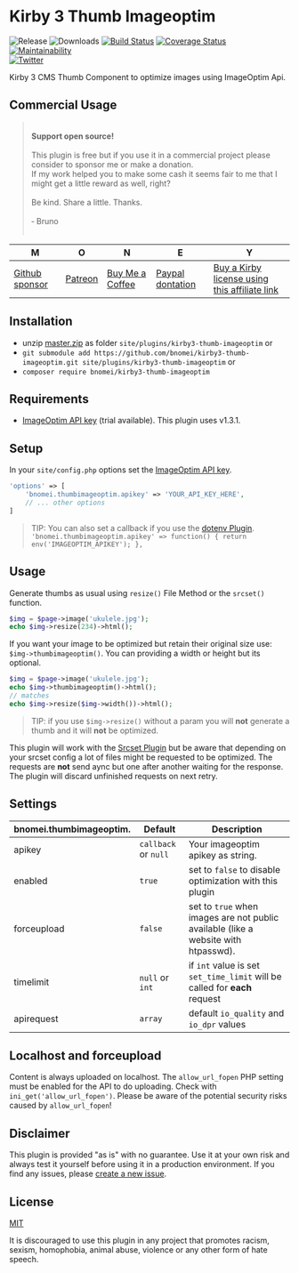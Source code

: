 # Kirby 3 Thumb Imageoptim

![Release](https://flat.badgen.net/packagist/v/bnomei/kirby3-thumb-imageoptim?color=ae81ff)
![Downloads](https://flat.badgen.net/packagist/dt/bnomei/kirby3-thumb-imageoptim?color=272822)
[![Build Status](https://flat.badgen.net/travis/bnomei/kirby3-thumb-imageoptim)](https://travis-ci.com/bnomei/kirby3-thumb-imageoptim)
[![Coverage Status](https://flat.badgen.net/coveralls/c/github/bnomei/kirby3-thumb-imageoptim)](https://coveralls.io/github/bnomei/kirby3-thumb-imageoptim) 
[![Maintainability](https://flat.badgen.net/codeclimate/maintainability/bnomei/kirby3-thumb-imageoptim)](https://codeclimate.com/github/bnomei/kirby3-thumb-imageoptim)  
[![Twitter](https://flat.badgen.net/badge/twitter/bnomei?color=66d9ef)](https://twitter.com/bnomei)

Kirby 3 CMS Thumb Component to optimize images using ImageOptim Api.

## Commercial Usage

> <br>
> <b>Support open source!</b><br><br>
> This plugin is free but if you use it in a commercial project please consider to sponsor me or make a donation.<br>
> If my work helped you to make some cash it seems fair to me that I might get a little reward as well, right?<br><br>
> Be kind. Share a little. Thanks.<br><br>
> &dash; Bruno<br>
> &nbsp; 

| M | O | N | E | Y |
|---|----|---|---|---|
| [Github sponsor](https://github.com/sponsors/bnomei) | [Patreon](https://patreon.com/bnomei) | [Buy Me a Coffee](https://buymeacoff.ee/bnomei) | [Paypal dontation](https://www.paypal.me/bnomei/15) | [Buy a Kirby license using this affiliate link](https://a.paddle.com/v2/click/1129/35731?link=1170) |

## Installation

- unzip [master.zip](https://github.com/bnomei/kirby3-thumb-imageoptim/archive/master.zip) as folder `site/plugins/kirby3-thumb-imageoptim` or
- `git submodule add https://github.com/bnomei/kirby3-thumb-imageoptim.git site/plugins/kirby3-thumb-imageoptim` or
- `composer require bnomei/kirby3-thumb-imageoptim`

## Requirements

- [ImageOptim API key](https://imageoptim.com/api/register) (trial available). This plugin uses v1.3.1.

## Setup

In your `site/config.php` options set the [ImageOptim API key](https://imageoptim.com/api/register).

```php
'options' => [
    'bnomei.thumbimageoptim.apikey' => 'YOUR_API_KEY_HERE',
    // ... other options
]
```

> TIP: You can also set a callback if you use the [dotenv Plugin](https://github.com/bnomei/kirby3-dotenv). <br>`'bnomei.thumbimageoptim.apikey' => function() { return env('IMAGEOPTIM_APIKEY'); },`

## Usage

Generate thumbs as usual using `resize()` File Method or the `srcset()` function.

```php
$img = $page->image('ukulele.jpg');
echo $img->resize(234)->html();
```

If you want your image to be optimized but retain their original size use: `$img->thumbimageoptim()`. You can providing a width or height but its optional.

```php
$img = $page->image('ukulele.jpg');
echo $img->thumbimageoptim()->html();
// matches
echo $img->resize($img->width())->html();
```

> TIP: if you use `$img->resize()` without a param you will **not** generate a thumb and it will **not** be optimized.

This plugin will work with the [Srcset Plugin](https://github.com/bnomei/kirby3-srcset/) but be aware that depending on your srcset config a lot of files might be requested to be optimized. The requests are **not** send aync but one after another waiting for the response. The plugin will discard unfinished requests on next retry.

## Settings

| bnomei.thumbimageoptim.   | Default        | Description               |            
|---------------------------|----------------|---------------------------|
| apikey | `callback` or `null` | Your imageoptim apikey as string. |
| enabled | `true` | set to `false` to disable optimization with this plugin |
| forceupload | `false` | set to `true` when images are not public available (like a website with htpasswd). |
| timelimit | `null` or `int` | if `int` value is set `set_time_limit` will be called for **each** request |
| apirequest | `array` | default `io_quality` and `io_dpr` values |

## Localhost and forceupload

Content is always uploaded on localhost. The `allow_url_fopen` PHP setting must be enabled for the API to do uploading. Check with `ini_get('allow_url_fopen')`. Please be aware of the potential security risks caused by `allow_url_fopen`!

## Disclaimer

This plugin is provided "as is" with no guarantee. Use it at your own risk and always test it yourself before using it in a production environment. If you find any issues, please [create a new issue](https://github.com/bnomei/kirby3-thumb-imageoptim/issues/new).

## License

[MIT](https://opensource.org/licenses/MIT)

It is discouraged to use this plugin in any project that promotes racism, sexism, homophobia, animal abuse, violence or any other form of hate speech.
